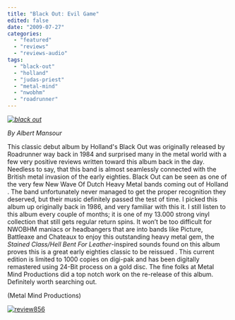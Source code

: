 ```yaml
---
title: "Black Out: Evil Game"
edited: false
date: "2009-07-27"
categories:
  - "featured"
  - "reviews"
  - "reviews-audio"
tags:
  - "black-out"
  - "holland"
  - "judas-priest"
  - "metal-mind"
  - "nwobhm"
  - "roadrunner"
---
```


_[![black out](http://www.hellbound.ca/wp-content/uploads/2009/07/black-out.jpg "black out")](http://www.hellbound.ca/wp-content/uploads/2009/07/black-out.jpg)_

_By Albert Mansour_

This classic debut album by Holland's Black Out was originally released by Roadrunner way back in 1984 and surprised many in the metal world with a few very positive reviews written toward this album back in the day. Needless to say, that this band is almost seamlessly connected with the British metal invasion of the early eighties. Black Out can be seen as one of the very few New Wave Of Dutch Heavy Metal bands coming out of Holland . The band unfortunately never managed to get the proper recognition they deserved, but their music definitely passed the test of time. I picked this album up originally back in 1986, and very familiar with this it. I still listen to this album every couple of months; it is one of my 13.000 strong vinyl collection that still gets regular return spins. It won’t be too difficult for NWOBHM maniacs or headbangers that are into bands like Picture, Battleaxe and Chateaux to enjoy this outstanding heavy metal gem, the _Stained Class/Hell Bent For Leather_\-inspired sounds found on this album proves this is a great early eighties classic to be reissued . This current edition is limited to 1000 copies on digi-pak and has been digitally remastered using 24-Bit process on a gold disc. The fine folks at Metal Mind Productions did a top notch work on the re-release of this album. Definitely worth searching out.

(Metal Mind Productions)

[![review856](http://www.hellbound.ca/wp-content/uploads/2009/06/review856.png "review856")](http://www.hellbound.ca/wp-content/uploads/2009/06/review856.png)
